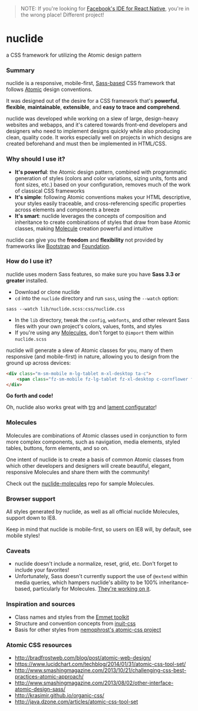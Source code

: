 > NOTE: If you're looking for [Facebook's IDE for React Native](http://nuclide.io/),
you're in the wrong place! Different project!

# nuclide

a CSS framework for utilizing the Atomic design pattern

### Summary

nuclide is a responsive, mobile-first, [Sass-based](http://sass-lang.com/) CSS framework
that follows [Atomic](#atomic-css-resources) design conventions.

It was designed out of the desire for a CSS framework that's **powerful**, **flexible**,
**maintainable**, **extensible**, and **easy to trace and comprehend**.

nuclide was developed while working on a slew of large, design-heavy websites and webapps,
and it's catered towards front-end developers and designers who need to implement designs
quickly while also producing clean, quality code. It works especially well on projects in
which designs are created beforehand and must then be implemented in HTML/CSS.

### Why should I use it?

- **It's powerful**: the Atomic design pattern, combined with programmatic generation of styles (colors and color variations, sizing units, fonts and font sizes, etc.) based on your configuration, removes much of the work of classical CSS frameworks
- **It's simple**: following Atomic conventions makes your HTML descriptive, your styles easily traceable, and cross-referencing specific properties across elements and components a breeze
- **It's smart**: nuclide leverages the concepts of composition and inheritance to create combinations of styles that draw from base Atomic classes, making [Molecule](#molecules) creation powerful and intuitive

nuclide can give you the **freedom** and **flexibility** not provided by frameworks like
[Bootstrap](http://getbootstrap.com/) and [Foundation](http://foundation.zurb.com/).

### How do I use it?

nuclide uses modern Sass features, so make sure you have **Sass 3.3 or greater** installed.

- Download or clone nuclide
- `cd` into the `nuclide` directory and run `sass`, using the `--watch` option:

```
sass --watch lib/nuclide.scss:css/nuclide.css
```

- In the `lib` directory, tweak the `config`, `webfonts`, and other relevant Sass files with your own project's colors, values, fonts, and styles
- If you're using any [Molecules](#molecules), don't forget to `@import` them within `nuclide.scss`

nuclide will generate a slew of Atomic classes for you, many of them responsive (and
mobile-first) in nature, allowing you to design from the ground up across devices:

```html
<div class="m-sm-mobile m-lg-tablet m-xl-desktop ta-c">
    <span class="fz-sm-mobile fz-lg-tablet fz-xl-desktop c-cornflower fw-5">just a test!</span>
</div>
```

**Go forth and code!**

Oh, nuclide also works great with [trg](https://github.com/jkymarsh/tiny-responsive-grid) and
[lament configurator](https://github.com/jkymarsh/lament-configurator)!

### Molecules

Molecules are combinations of Atomic classes used in conjunction to form more complex
components, such as navigation, media elements, styled tables, buttons, form elements, and
so on.

One intent of nuclide is to create a basis of common Atomic classes from which other
developers and designers will create beautiful, elegant, responsive Molecules and share
them with the community!

Check out the [nuclide-molecules](https://github.com/jkymarsh/nuclide-molecules) repo for
sample Molecules.

### Browser support

All styles generated by nuclide, as well as all official nuclide Molecules, support down
to IE8.

Keep in mind that nuclide is mobile-first, so users on IE8 will, by default, see mobile
styles!

### Caveats

- nuclide doesn't include a normalize, reset, grid, etc. Don't forget to include your favorites!
- Unfortunately, Sass doesn't currently support the use of `@extend` within media queries, which hampers nuclide's ability to be 100% inheritance-based, particularly for Molecules. [They're working on it](https://github.com/sass/sass/issues/1050).

### Inspiration and sources

- Class names and styles from the [Emmet toolkit](http://docs.emmet.io/cheat-sheet/)
- Structure and convention concepts from [inuit-css](https://github.com/csswizardry/inuit.css/)
- Basis for other styles from [nemophrost's atomic-css project](https://github.com/nemophrost/atomic-css)

### Atomic CSS resources

- http://bradfrostweb.com/blog/post/atomic-web-design/
- https://www.lucidchart.com/techblog/2014/01/31/atomic-css-tool-set/
- http://www.smashingmagazine.com/2013/10/21/challenging-css-best-practices-atomic-approach/
- http://www.smashingmagazine.com/2013/08/02/other-interface-atomic-design-sass/
- http://krasimir.github.io/organic-css/
- http://java.dzone.com/articles/atomic-css-tool-set
